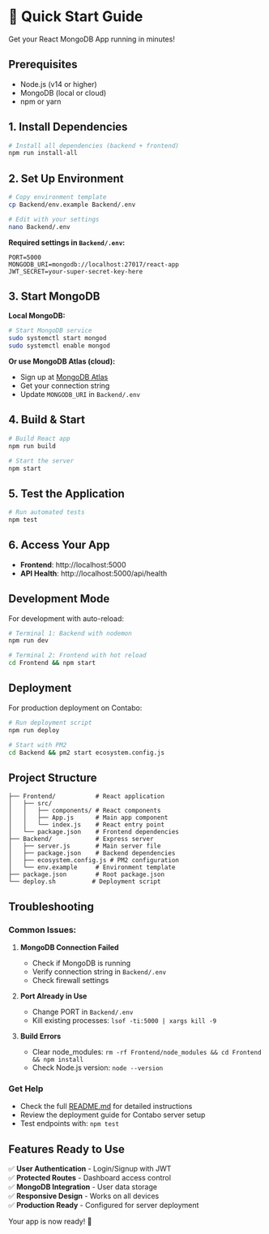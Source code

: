 # 🚀 Quick Start Guide

Get your React MongoDB App running in minutes!

## Prerequisites

- Node.js (v14 or higher)
- MongoDB (local or cloud)
- npm or yarn

## 1. Install Dependencies

```bash
# Install all dependencies (backend + frontend)
npm run install-all
```

## 2. Set Up Environment

```bash
# Copy environment template
cp Backend/env.example Backend/.env

# Edit with your settings
nano Backend/.env
```

**Required settings in `Backend/.env`:**
```env
PORT=5000
MONGODB_URI=mongodb://localhost:27017/react-app
JWT_SECRET=your-super-secret-key-here
```

## 3. Start MongoDB

**Local MongoDB:**
```bash
# Start MongoDB service
sudo systemctl start mongod
sudo systemctl enable mongod
```

**Or use MongoDB Atlas (cloud):**
- Sign up at [MongoDB Atlas](https://www.mongodb.com/atlas)
- Get your connection string
- Update `MONGODB_URI` in `Backend/.env`

## 4. Build & Start

```bash
# Build React app
npm run build

# Start the server
npm start
```

## 5. Test the Application

```bash
# Run automated tests
npm test
```

## 6. Access Your App

- **Frontend**: http://localhost:5000
- **API Health**: http://localhost:5000/api/health

## Development Mode

For development with auto-reload:

```bash
# Terminal 1: Backend with nodemon
npm run dev

# Terminal 2: Frontend with hot reload
cd Frontend && npm start
```

## Deployment

For production deployment on Contabo:

```bash
# Run deployment script
npm run deploy

# Start with PM2
cd Backend && pm2 start ecosystem.config.js
```

## Project Structure

```
├── Frontend/           # React application
│   ├── src/
│   │   ├── components/ # React components
│   │   ├── App.js      # Main app component
│   │   └── index.js    # React entry point
│   └── package.json    # Frontend dependencies
├── Backend/            # Express server
│   ├── server.js       # Main server file
│   ├── package.json    # Backend dependencies
│   ├── ecosystem.config.js # PM2 configuration
│   └── env.example     # Environment template
├── package.json        # Root package.json
└── deploy.sh          # Deployment script
```

## Troubleshooting

### Common Issues:

1. **MongoDB Connection Failed**
   - Check if MongoDB is running
   - Verify connection string in `Backend/.env`
   - Check firewall settings

2. **Port Already in Use**
   - Change PORT in `Backend/.env`
   - Kill existing processes: `lsof -ti:5000 | xargs kill -9`

3. **Build Errors**
   - Clear node_modules: `rm -rf Frontend/node_modules && cd Frontend && npm install`
   - Check Node.js version: `node --version`

### Get Help

- Check the full [README.md](README.md) for detailed instructions
- Review the deployment guide for Contabo server setup
- Test endpoints with: `npm test`

## Features Ready to Use

✅ **User Authentication** - Login/Signup with JWT  
✅ **Protected Routes** - Dashboard access control  
✅ **MongoDB Integration** - User data storage  
✅ **Responsive Design** - Works on all devices  
✅ **Production Ready** - Configured for server deployment  

Your app is now ready! 🎉
